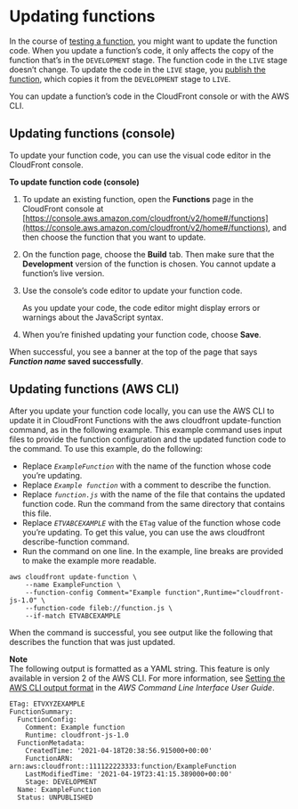 # Updating functions<a name="update-function"></a>

In the course of [testing a function](test-function.md), you might want to update the function code\. When you update a function’s code, it only affects the copy of the function that’s in the `DEVELOPMENT` stage\. The function code in the `LIVE` stage doesn’t change\. To update the code in the `LIVE` stage, you [publish the function](publish-function.md), which copies it from the `DEVELOPMENT` stage to `LIVE`\.

You can update a function’s code in the CloudFront console or with the AWS CLI\.

## Updating functions \(console\)<a name="update-function-console"></a>

To update your function code, you can use the visual code editor in the CloudFront console\.

**To update function code \(console\)**

1. To update an existing function, open the **Functions** page in the CloudFront console at [https://console.aws.amazon.com/cloudfront/v2/home#/functions](https://console.aws.amazon.com/cloudfront/v2/home#/functions), and then choose the function that you want to update\.

1. On the function page, choose the **Build** tab\. Then make sure that the **Development** version of the function is chosen\. You cannot update a function’s live version\.

1. Use the console’s code editor to update your function code\.

   As you update your code, the code editor might display errors or warnings about the JavaScript syntax\.

1. When you’re finished updating your function code, choose **Save**\.

When successful, you see a banner at the top of the page that says ***Function name* saved successfully**\.

## Updating functions \(AWS CLI\)<a name="update-function-cli"></a>

After you update your function code locally, you can use the AWS CLI to update it in CloudFront Functions with the aws cloudfront update\-function command, as in the following example\. This example command uses input files to provide the function configuration and the updated function code to the command\. To use this example, do the following:
+ Replace *`ExampleFunction`* with the name of the function whose code you’re updating\.
+ Replace *`Example function`* with a comment to describe the function\.
+ Replace *`function.js`* with the name of the file that contains the updated function code\. Run the command from the same directory that contains this file\.
+ Replace *`ETVABCEXAMPLE`* with the `ETag` value of the function whose code you’re updating\. To get this value, you can use the aws cloudfront describe\-function command\.
+ Run the command on one line\. In the example, line breaks are provided to make the example more readable\.

```
aws cloudfront update-function \
    --name ExampleFunction \
    --function-config Comment="Example function",Runtime="cloudfront-js-1.0" \
    --function-code fileb://function.js \
    --if-match ETVABCEXAMPLE
```

When the command is successful, you see output like the following that describes the function that was just updated\.

**Note**  
The following output is formatted as a YAML string\. This feature is only available in version 2 of the AWS CLI\. For more information, see [Setting the AWS CLI output format]() in the *AWS Command Line Interface User Guide*\.

```
ETag: ETVXYZEXAMPLE
FunctionSummary:
  FunctionConfig:
    Comment: Example function
    Runtime: cloudfront-js-1.0
  FunctionMetadata:
    CreatedTime: '2021-04-18T20:38:56.915000+00:00'
    FunctionARN: arn:aws:cloudfront::111122223333:function/ExampleFunction
    LastModifiedTime: '2021-04-19T23:41:15.389000+00:00'
    Stage: DEVELOPMENT
  Name: ExampleFunction
  Status: UNPUBLISHED
```